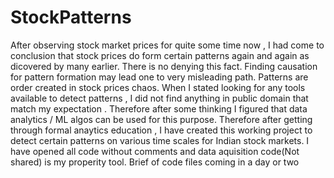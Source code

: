 # StockPatterns
After observing stock market prices for quite some time now , I had come to conclusion that stock prices do form certain patterns again and again as dicovered by many earlier. There is no denying this fact. Finding causation for pattern formation may lead one to very misleading path. Patterns are order created in stock prices chaos. When I stated looking for any tools available to detect patterns , I did not find anything in public domain that match my expectation . Therefore after some thinking I figured that data analytics / ML algos can be used for this purpose. Therefore after getting through formal anaytics education , I have created this working project to detect certain patterns on various time scales for Indian stock markets. I have opened all code without comments and data aquisition code(Not shared) is my properity tool. Brief of code files coming in a day or two


